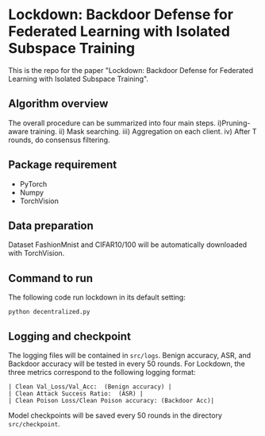 

# Lockdown: Backdoor Defense for Federated Learning with Isolated Subspace Training
This is the repo for the paper "Lockdown: Backdoor Defense for Federated Learning with Isolated Subspace Training".

## Algorithm overview
The overall procedure can be summarized into four main steps. i)Pruning-aware training. ii) Mask searching. iii) Aggregation on each client. iv) After T rounds, do consensus filtering.



## Package requirement
* PyTorch 
* Numpy
* TorchVision

## Data  preparation
Dataset FashionMnist and CIFAR10/100 will be automatically downloaded with TorchVision.

## Command to run
The following code run lockdown in its default setting:
```
python decentralized.py  
```

## Logging and checkpoint
The logging files will be contained in `src/logs`. Benign accuracy, ASR, and Backdoor accuracy will be tested in every 50 rounds.
For Lockdown, the three metrics correspond to the following logging format:
```
| Clean Val_Loss/Val_Acc:  (Benign accuracy) |
| Clean Attack Success Ratio:  (ASR) |
| Clean Poison Loss/Clean Poison accuracy: (Backdoor Acc)|
```
Model checkpoints will be saved every 50 rounds in the directory `src/checkpoint`.







